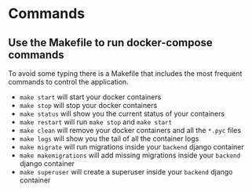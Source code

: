 # Commands
## Use the Makefile to run docker-compose commands
To avoid some typing there is a Makefile that includes the most frequent 
commands to control the application.

- `make start` will start your docker containers
- `make stop` will stop your docker containers
- `make status` will show you the current status of your containers
- `make restart` will run `make stop` and `make start`
- `make clean` will remove your docker containers and all the `*.pyc` files
- `make logs` will show you the tail of all the container logs
- `make migrate` will run migrations inside your `backend` django container
- `make makemigrations` will add missing migrations inside your `backend` django container
- `make superuser` will create a superuser inside your `backend` django container
